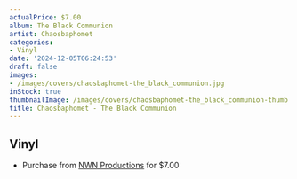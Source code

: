 ```yaml
---
actualPrice: $7.00
album: The Black Communion
artist: Chaosbaphomet
categories:
- Vinyl
date: '2024-12-05T06:24:53'
draft: false
images:
- /images/covers/chaosbaphomet-the_black_communion.jpg
inStock: true
thumbnailImage: /images/covers/chaosbaphomet-the_black_communion-thumb.jpg
title: Chaosbaphomet - The Black Communion
---
```


## Vinyl
* Purchase from [NWN Productions](http://shop.nwnprod.com/index.php?route=product/product&path=76&product_id=26565&sort=pd.name&order=ASC) for $7.00
